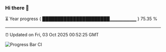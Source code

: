### Hi there 👋

⏳ Year progress { ██████████████████████▁▁▁▁▁▁▁▁ } 75.35 %

---

⏰ Updated on Fri, 03 Oct 2025 00:52:25 GMT

![Progress Bar CI](https://github.com/Shyam-Makwana/GitHub-Actions-Demo/workflows/Progress%20Bar%20CI/badge.svg)
